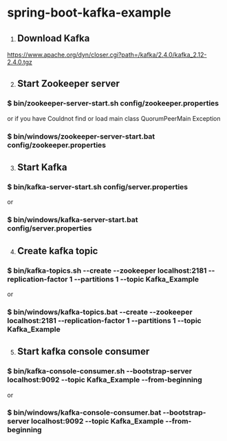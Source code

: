# spring-boot-kafka-example

1. ## Download Kafka 

https://www.apache.org/dyn/closer.cgi?path=/kafka/2.4.0/kafka_2.12-2.4.0.tgz

2. ## Start Zookeeper server

### $ bin/zookeeper-server-start.sh config/zookeeper.properties 
or if you have Couldnot find or load main class QuorumPeerMain Exception
### $ bin/windows/zookeeper-server-start.bat config/zookeeper.properties

3. ## Start Kafka 

### $ bin/kafka-server-start.sh config/server.properties 
or 
### $ bin/windows/kafka-server-start.bat config/server.properties

4. ## Create kafka topic  

### $ bin/kafka-topics.sh --create --zookeeper localhost:2181 --replication-factor 1 --partitions 1 --topic Kafka_Example
or
### $ bin/windows/kafka-topics.bat --create --zookeeper localhost:2181 --replication-factor 1 --partitions 1 --topic Kafka_Example

5. ## Start kafka console consumer  

### $ bin/kafka-console-consumer.sh --bootstrap-server localhost:9092 --topic Kafka_Example --from-beginning
or
### $ bin/windows/kafka-console-consumer.bat --bootstrap-server localhost:9092 --topic Kafka_Example --from-beginning
